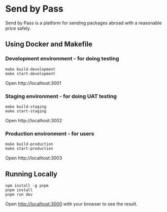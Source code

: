 # Send by Pass

Send by Pass is a platform for sending packages abroad with a reasonable price safely.

## Using Docker and Makefile

### Development environment - for doing testing

```
make build-development
make start-development
```

Open http://localhost:3001

### Staging environment - for doing UAT testing

```
make build-staging
make start-staging
```

Open http://localhost:3002

### Production environment - for users

```
make build-production
make start-production
```

Open http://localhost:3003

## Running Locally

```
npm install -g pnpm
pnpm install
pnpm run dev
```

Open [http://localhost:3000](http://localhost:3000) with your browser to see the result.